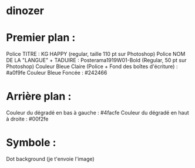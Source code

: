 # dinozer

# Premier plan :
Police TITRE : KG HAPPY (regular, taille 110 pt sur Photoshop)
Police NOM DE LA "LANGUE" + TADUIRE : Posterama1919W01-Bold (Regular, 50 pt sur Photoshop)
Couleur Bleue Claire (Police + Fond des boîtes d'écriture) : #a0f9fe
Couleur Bleue Foncée : #242466

# Arrière plan :
Couleur du dégradé en bas à gauche : #4facfe
Couleur du dégradé en haut à droite : #00f2fe

# Symbole :
Dot background (je t'envoie l'image)